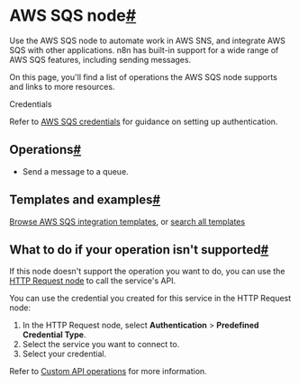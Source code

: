 [](https://github.com/n8n-io/n8n-docs/edit/main/docs/integrations/builtin/app-nodes/n8n-nodes-base.awssqs.md "Edit this page")

# AWS SQS node[#](#aws-sqs-node "Permanent link")

Use the AWS SQS node to automate work in AWS SNS, and integrate AWS SQS with other applications. n8n has built-in support for a wide range of AWS SQS features, including sending messages.

On this page, you'll find a list of operations the AWS SQS node supports and links to more resources.

Credentials

Refer to [AWS SQS credentials](../../credentials/aws/) for guidance on setting up authentication.

## Operations[#](#operations "Permanent link")

*   Send a message to a queue.

## Templates and examples[#](#templates-and-examples "Permanent link")

[Browse AWS SQS integration templates](https://n8n.io/integrations/aws-sqs/), or [search all templates](https://n8n.io/workflows/)

## What to do if your operation isn't supported[#](#what-to-do-if-your-operation-isnt-supported "Permanent link")

If this node doesn't support the operation you want to do, you can use the [HTTP Request node](../../core-nodes/n8n-nodes-base.httprequest/) to call the service's API.

You can use the credential you created for this service in the HTTP Request node:

1.  In the HTTP Request node, select **Authentication** > **Predefined Credential Type**.
2.  Select the service you want to connect to.
3.  Select your credential.

Refer to [Custom API operations](../../../custom-operations/) for more information.